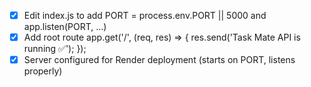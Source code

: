 - [x] Edit index.js to add PORT = process.env.PORT || 5000 and app.listen(PORT, ...)
- [x] Add root route app.get('/', (req, res) => { res.send('Task Mate API is running ✅'); });
- [x] Server configured for Render deployment (starts on PORT, listens properly)
